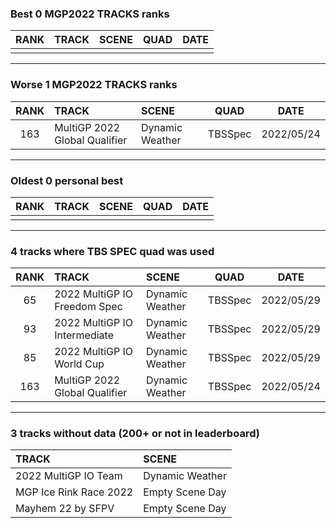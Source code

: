 ### Best 0 MGP2022 TRACKS ranks
|RANK|TRACK|SCENE|QUAD|DATE|
|:---:|:---|:---|:---:|:---:|
||||||
---
### Worse 1 MGP2022 TRACKS ranks
|RANK|TRACK|SCENE|QUAD|DATE|
|:---:|:---|:---|:---:|:---:|
|163|MultiGP 2022 Global Qualifier|Dynamic Weather|TBSSpec|2022/05/24|
---
### Oldest 0 personal best
|RANK|TRACK|SCENE|QUAD|DATE|
|:---:|:---|:---|:---:|:---:|
||||||
---
### 4 tracks where TBS SPEC quad was used
|RANK|TRACK|SCENE|QUAD|DATE|
|:---:|:---|:---|:---:|:---:|
|65|2022 MultiGP IO Freedom Spec|Dynamic Weather|TBSSpec|2022/05/29|
|93|2022 MultiGP IO Intermediate|Dynamic Weather|TBSSpec|2022/05/29|
|85|2022 MultiGP IO World Cup|Dynamic Weather|TBSSpec|2022/05/29|
|163|MultiGP 2022 Global Qualifier|Dynamic Weather|TBSSpec|2022/05/24|
---
### 3 tracks without data (200+ or not in leaderboard)
|TRACK|SCENE|
|:---|:---|
|2022 MultiGP IO Team|Dynamic Weather|
|MGP Ice Rink Race 2022|Empty Scene Day|
|Mayhem 22 by SFPV|Empty Scene Day|
